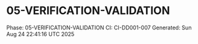 # 05-VERIFICATION-VALIDATION
Phase: 05-VERIFICATION-VALIDATION
CI: CI-DD001-007
Generated: Sun Aug 24 22:41:16 UTC 2025
